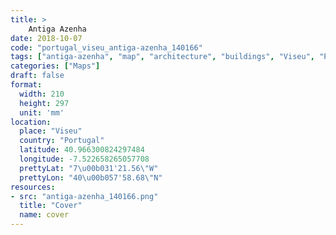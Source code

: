 ```yaml
---
title: > 
    Antiga Azenha
date: 2018-10-07
code: "portugal_viseu_antiga-azenha_140166"
tags: ["antiga-azenha", "map", "architecture", "buildings", "Viseu", "Portugal"]
categories: ["Maps"]
draft: false
format:
  width: 210
  height: 297
  unit: 'mm'
location:
  place: "Viseu"
  country: "Portugal"
  latitude: 40.966300824297484
  longitude: -7.522658265057708
  prettyLat: "7\u00b031'21.56\"W"
  prettyLon: "40\u00b057'58.68\"N"
resources:
- src: "antiga-azenha_140166.png"
  title: "Cover"
  name: cover
---
```


